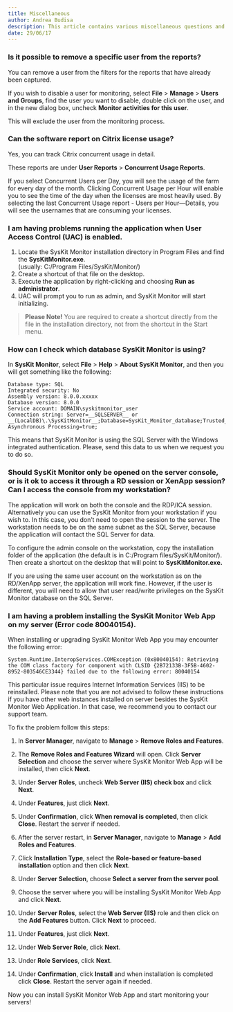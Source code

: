 ```yaml
---
title: Miscellaneous
author: Andrea Budisa
description: This article contains various miscellaneous questions and answers related to SysKit Monitor.
date: 29/06/17
---
```

### Is it possible to remove a specific user from the reports?

You can remove a user from the filters for the reports that have already been captured.

If you wish to disable a user for monitoring, select __File__ > __Manage__ > __Users and Groups__, find the user you want to disable, double click on the user, and in the new dialog box, uncheck __Monitor activities for this user__.

This will exclude the user from the monitoring process.

### Can the software report on Citrix license usage?

Yes, you can track Citrix concurrent usage in detail.

These reports are under __User Reports__ > __Concurrent Usage Reports__.

If you select Concurrent Users per Day, you will see the usage of the farm for every day of the month. Clicking Concurrent Usage per Hour will enable you to see the time of the day when the licenses are most heavily used. By selecting the last Concurrent Usage report - Users per Hour—Details, you will see the usernames that are consuming your licenses.

### I am having problems running the application when User Access Control (UAC) is enabled.

1. Locate the SysKit Monitor installation directory in Program Files and find the __SysKitMonitor.exe__.   
(usually: C:/Program Files/SysKit/Monitor/)
2. Create a shortcut of that file on the desktop.
3. Execute the application by right-clicking and choosing __Run as administrator__.
4. UAC will prompt you to run as admin, and SysKit Monitor will start initializing.

> __Please Note!__ You are required to create a shortcut directly from the file in the installation directory, not from the shortcut in the Start menu.

### How can I check which database SysKit Monitor is using?

In __SysKit Monitor__, select __File__ > __Help__ > __About SysKit Monitor__, and then you will get something like the following:

    Database type: SQL  
    Integrated security: No  
    Assembly version: 8.0.0.xxxxx  
    Database version: 8.0.0  
    Service account: DOMAIN\syskitmonitor_user  
    Connection string: Server=__SQLSERVER__ or __(LocalDB)\.\SysKitMonitor__;Database=SysKit_Monitor_database;Trusted_Connection=yes; Asynchronous Processing=true;

This means that SysKit Monitor is using the SQL Server with the Windows integrated authentication. Please, send this data to us when we request you to do so.

### Should SysKit Monitor only be opened on the server console, or is it ok to access it through a RD session or XenApp session? Can I access the console from my workstation?

The application will work on both the console and the RDP/ICA session.  
Alternatively you can use the SysKit Monitor from your workstation if you wish to. In this case, you don’t need to open the session to the server. The workstation needs to be on the same subnet as the SQL Server, because the application will contact the SQL Server for data.

To configure the admin console on the workstation, copy the installation folder of the application (the default is in C:/Program files/SysKit/Monitor/). Then create a shortcut on the desktop that will point to __SysKitMonitor.exe.__

If you are using the same user account on the workstation as on the RD/XenApp server, the application will work fine. However, if the user is different, you will need to allow that user read/write privileges on the SysKit Monitor database on the SQL Server.

### I am having a problem installing the SysKit Monitor Web App on my server (Error code 80040154).

When installing or upgrading SysKit Monitor Web App you may encounter the following error:

    System.Runtime.InteropServices.COMException (0x80040154): Retrieving the COM class factory for component with CLSID {2B72133B-3F5B-4602-8952-803546CE3344} failed due to the following error: 80040154

This particular issue requires Internet Information Services (IIS) to be reinstalled. Please note that you are not advised to follow these instructions if you have other web instances installed on server besides the SysKit Monitor Web Application. In that case, we recommend you to contact our support team.

To fix the problem follow this steps:

1. In __Server Manager__, navigate to __Manage__ > __Remove Roles and Features__.
2. The __Remove Roles and Features Wizard__ will open. Click __Server Selection__ and choose the server where SysKit Monitor Web App will be installed, then click __Next__.
3. Under __Server Roles__, uncheck __Web Server (IIS) check box__ and click __Next__.
4. Under __Features__, just click __Next__.
5. Under __Confirmation__, click __When removal is completed__, then click __Close__. Restart the server if needed.

6. After the server restart, in __Server Manager__, navigate to __Manage__ > __Add Roles and Features__.
7. Click __Installation Type__, select the __Role-based or feature-based installation__ option and then click __Next__.
8. Under __Server Selection__, choose __Select a server from the server pool__.
9. Choose the server where you will be installing SysKit Monitor Web App and click __Next__.
10. Under __Server Roles__, select the __Web Server (IIS)__ role and then click on the __Add Features__ button. Click __Next__ to proceed.
11. Under __Features__, just click __Next__.
12. Under __Web Server Role__, click __Next__.
13. Under __Role Services__, click __Next__.
14. Under __Confirmation__, click __Install__ and when installation is completed click __Close__. Restart the server again if needed.

Now you can install SysKit Monitor Web App and start monitoring your servers!